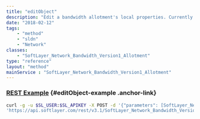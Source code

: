 ```yaml
---
title: "editObject"
description: "Edit a bandwidth allotment's local properties. Currently you may only change an allotment's name. Use the [SoftLayer_Network_Bandwidth_Version1_Allotment::reassignServers](/reference/datatypes/$1/#$2) and [SoftLayer_Network_Bandwidth_Version1_Allotment::unassignServers](/reference/datatypes/$1/#$2) methods to move servers in and out of your allotments. "
date: "2018-02-12"
tags:
    - "method"
    - "sldn"
    - "Network"
classes:
    - "SoftLayer_Network_Bandwidth_Version1_Allotment"
type: "reference"
layout: "method"
mainService : "SoftLayer_Network_Bandwidth_Version1_Allotment"
---
```


### [REST Example](#editObject-example) <a href="/article/rest/"><i class="fas fa-question"></i></a> {#editObject-example .anchor-link} 
```bash
curl -g -u $SL_USER:$SL_APIKEY -X POST -d '{"parameters": [SoftLayer_Network_Bandwidth_Version1_Allotment]}' \
'https://api.softlayer.com/rest/v3.1/SoftLayer_Network_Bandwidth_Version1_Allotment/{SoftLayer_Network_Bandwidth_Version1_AllotmentID}/editObject'
```
